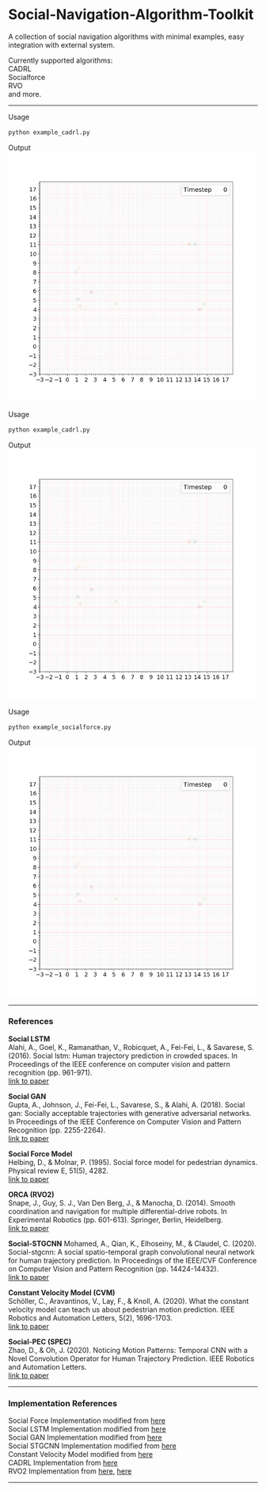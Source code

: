 # Social-Navigation-Algorithm-Toolkit
A collection of social navigation algorithms with minimal examples, easy integration with external system.

Currently supported algorithms:  
CADRL  
Socialforce  
RVO  
and more.

---
Usage
```bash
python example_cadrl.py
```

Output
<img src="gif/visualization_cadrl.gif" alt="cadrl">

Usage
```bash
python example_cadrl.py
```

Output
<img src="gif/visualization_rvo.gif" alt="rvo">

Usage
```bash
python example_socialforce.py
```

Output
<img src="gif/visualization_socialforce.gif" alt="socialforce">

---
### References

**Social LSTM**  
Alahi, A., Goel, K., Ramanathan, V., Robicquet, A., Fei-Fei, L., & Savarese, S. (2016). Social lstm: Human trajectory prediction in crowded spaces. In Proceedings of the IEEE conference on computer vision and pattern recognition (pp. 961-971).  
[link to paper](https://openaccess.thecvf.com/content_cvpr_2016/html/Alahi_Social_LSTM_Human_CVPR_2016_paper.html)

**Social GAN**  
Gupta, A., Johnson, J., Fei-Fei, L., Savarese, S., & Alahi, A. (2018). Social gan: Socially acceptable trajectories with generative adversarial networks. In Proceedings of the IEEE Conference on Computer Vision and Pattern Recognition (pp. 2255-2264).  
[link to paper](https://arxiv.org/abs/1803.10892)

**Social Force Model**  
Helbing, D., & Molnar, P. (1995). Social force model for pedestrian dynamics. Physical review E, 51(5), 4282.  
[link to paper](https://arxiv.org/abs/cond-mat/9805244)

**ORCA (RVO2)**  
Snape, J., Guy, S. J., Van Den Berg, J., & Manocha, D. (2014). Smooth coordination and navigation for multiple differential-drive robots. In Experimental Robotics (pp. 601-613). Springer, Berlin, Heidelberg.  
[link to paper](https://link.springer.com/chapter/10.1007/978-3-642-28572-1_41)

**Social-STGCNN**
Mohamed, A., Qian, K., Elhoseiny, M., & Claudel, C. (2020). Social-stgcnn: A social spatio-temporal graph convolutional neural network for human trajectory prediction. In Proceedings of the IEEE/CVF Conference on Computer Vision and Pattern Recognition (pp. 14424-14432).  
[link to paper](https://openaccess.thecvf.com/content_CVPR_2020/html/Mohamed_Social-STGCNN_A_Social_Spatio-Temporal_Graph_Convolutional_Neural_Network_for_Human_CVPR_2020_paper.html)

**Constant Velocity Model (CVM)**  
Schöller, C., Aravantinos, V., Lay, F., & Knoll, A. (2020). What the constant velocity model can teach us about pedestrian motion prediction. IEEE Robotics and Automation Letters, 5(2), 1696-1703.  
[link to paper](https://ieeexplore.ieee.org/abstract/document/8972605?casa_token=5Eby3flWY1IAAAAA:sjTaJbAjP_dSKMA6kDT21HA6fTdyF1ucqWC9LeW-eYk45bDPeYR9BobApeI74UPL8W8VgwuYfg)

**Social-PEC (SPEC)**  
Zhao, D., & Oh, J. (2020). Noticing Motion Patterns: Temporal CNN with a Novel Convolution Operator for Human Trajectory Prediction. IEEE Robotics and Automation Letters.  
[link to paper](https://ieeexplore.ieee.org/abstract/document/9309403/?casa_token=pV4aFJU4-0UAAAAA:NRC5vkADgA7Jd4cmX9HcV4pXuqBxQxAx8-GugQIVSSiTqpOiehJZW1TYo4dBlLUDNWwxHDCCZg)



---
### Implementation References

Social Force Implementation modified from [here](https://github.com/svenkreiss/socialforce)  
Social LSTM Implementation modified from [here](https://github.com/quancore/social-lstm)  
Social GAN Implementation modified from [here](https://github.com/agrimgupta92/sgan)  
Social STGCNN Implementation modified from [here](https://github.com/abduallahmohamed/Social-STGCNN)  
Constant Velocity Model modified from [here](https://github.com/cschoeller/constant_velocity_pedestrian_motion)  
CADRL Implementation from [here](https://github.com/mit-acl/gym-collision-avoidance)  
RVO2 Implementation from [here](https://github.com/mit-acl/gym-collision-avoidance), [here](https://github.com/mit-acl/Python-RVO2/tree/56b245132ea104ee8a621ddf65b8a3dd85028ed2)  


---
